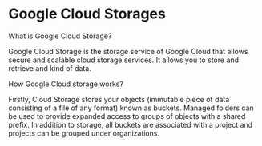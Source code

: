 # Google Cloud Storages 

What is Google Cloud Storage?

Google Cloud Storage is the storage service of Google Cloud that allows secure and scalable cloud storage services. It allows you to store and retrieve and kind of data. 

How Google Cloud storage works?

Firstly, Cloud Storage stores your objects (immutable piece of data consisting of a file of any format) known as buckets. Managed folders can be used to provide expanded access to groups of objects with a shared prefix. In addition to storage, all buckets are associated with a project and projects can be grouped under organizations. 

